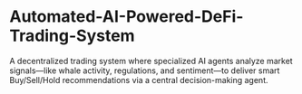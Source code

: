 # Automated-AI-Powered-DeFi-Trading-System
A decentralized trading system where specialized AI agents analyze market signals—like whale activity, regulations, and sentiment—to deliver smart Buy/Sell/Hold recommendations via a central decision-making agent.

